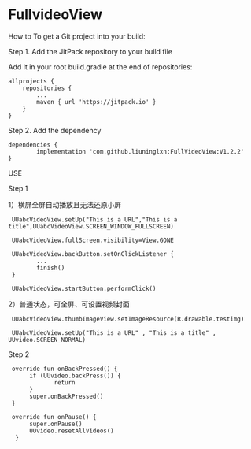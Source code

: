 # FullvideoView
How to
To get a Git project into your build:

Step 1. Add the JitPack repository to your build file

Add it in your root build.gradle at the end of repositories:

	allprojects {
		repositories {
			...
			maven { url 'https://jitpack.io' }
		}
	}
Step 2. Add the dependency

	dependencies {
	        implementation 'com.github.liuninglxn:FullVideoView:V1.2.2'
	}


USE

Step 1

1）横屏全屏自动播放且无法还原小屏

     UUabcVideoView.setUp("This is a URL","This is a title",UUabcVideoView.SCREEN_WINDOW_FULLSCREEN)

     UUabcVideoView.fullScreen.visibility=View.GONE

     UUabcVideoView.backButton.setOnClickListener {
            ...
            finish()
     }

     UUabcVideoView.startButton.performClick()

2）普通状态，可全屏、可设置视频封面

     UUabcVideoView.thumbImageView.setImageResource(R.drawable.testimg)

     UUabcVideoView.setUp("This is a URL" , "This is a title" , UUvideo.SCREEN_NORMAL)

Step 2

     override fun onBackPressed() {
          if (UUvideo.backPress()) {
                 return
          }
          super.onBackPressed()
     }

     override fun onPause() {
          super.onPause()
          UUvideo.resetAllVideos()
      }
